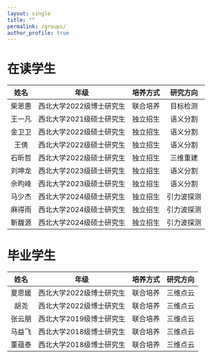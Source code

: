 ```yaml
---
layout: single
title: ""
permalink: /groups/
author_profile: true
---
```


在读学生
===

| 姓名 | 年级 | 培养方式 | 研究方向 |
| :----: | :----: | :----: | :----: |
| 柴恩惠 | 西北大学2022级博士研究生 | 联合培养 | 目标检测 |
| 王一凡 | 西北大学2021级硕士研究生 | 独立招生 | 语义分割 |
| 金卫卫 | 西北大学2022级硕士研究生 | 独立招生 | 语义分割 |
| 王倩 | 西北大学2022级硕士研究生 | 独立招生 | 语义分割 |
| 石昕哲 | 西北大学2022级硕士研究生 | 独立招生 | 三维重建 |
| 刘坤龙 | 西北大学2023级硕士研究生 | 独立招生 | 语义分割 |
| 佘昀峰 | 西北大学2023级硕士研究生 | 独立招生 | 语义分割 |
| 马少杰 | 西北大学2024级硕士研究生 | 独立招生 | 引力波探测 |
| 麻得雨 | 西北大学2024级硕士研究生 | 独立招生 | 引力波探测 |
| 靳馥源 | 西北大学2024级硕士研究生 | 独立招生 | 引力波探测 |

毕业学生
===

| 姓名 | 年级 | 培养方式 | 研究方向 |
| :----: | :----: | :----: | :----: |
| 夏思媛 | 西北大学2022级博士研究生 | 联合培养 | 三维点云 |
| 胡尧 | 西北大学2022级博士研究生 | 联合培养 | 三维点云 |
| 张云朋 | 西北大学2019级博士研究生 | 联合培养 | 三维点云 |
| 马益飞 | 西北大学2018级博士研究生 | 联合培养 | 三维点云 |
| 董蕴泰 | 西北大学2018级博士研究生 | 联合培养 | 三维点云 |
